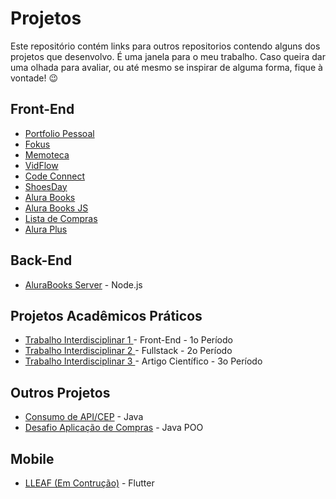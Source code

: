 # Projetos

Este repositório contém links para outros repositorios contendo alguns dos projetos que desenvolvo. É uma janela para o meu trabalho. Caso queira dar uma olhada para avaliar, ou até mesmo se inspirar de alguma forma, fique à vontade! 😉

## Front-End

* [Portfolio Pessoal](https://github.com/militaovitor01/Portfolio-2.0)
* [Fokus](https://github.com/militaovitor01/Fokus)
* [Memoteca](https://github.com/militaovitor01/Memoteca)
* [VidFlow](https://github.com/militaovitor01/nodejs-vidflow-vite)
* [Code Connect](https://github.com/militaovitor01/Code-Connect)
* [ShoesDay](https://github.com/militaovitor01/ShoesDay)
* [Alura Books](https://github.com/militaovitor01/AluraBooks)
* [Alura Books JS](https://github.com/militaovitor01/Alura-Books-JS)
* [Lista de Compras](https://github.com/militaovitor01/Lista-de-Compras)
* [Alura Plus](https://github.com/militaovitor01/AluraPlus)

## Back-End

* [AluraBooks Server](https://github.com/militaovitor01/alura-books-server) - Node.js



## Projetos Acadêmicos Práticos

* [Trabalho Interdisciplinar 1 ](https://github.com/ICEI-PUC-Minas-PMGCC-TI/ti-1-pmg-cc-m-20231-tiaw-moda-e-estilo) - Front-End - 1o Período
* [Trabalho Interdisciplinar 2 ](https://github.com/ICEI-PUC-Minas-CC-TI/plmg-cc-2023-2-ti2-g27-tunerater) - Fullstack - 2o Período
* [Trabalho Interdisciplinar 3 ](https://github.com/militaovitor01/TI3) - Artigo Científico - 3o Período

## Outros Projetos
* [Consumo de API/CEP](https://github.com/militaovitor01/Desafio_APICEP_Alura) - Java
* [Desafio Aplicação de Compras](https://github.com/militaovitor01/Desafio_Aplicacao_de_compras_Alura/tree/main) - Java POO

## Mobile
* [LLEAF (Em Contrução)](https://github.com/LDDM-PUC-MG/LLEAF) - Flutter
